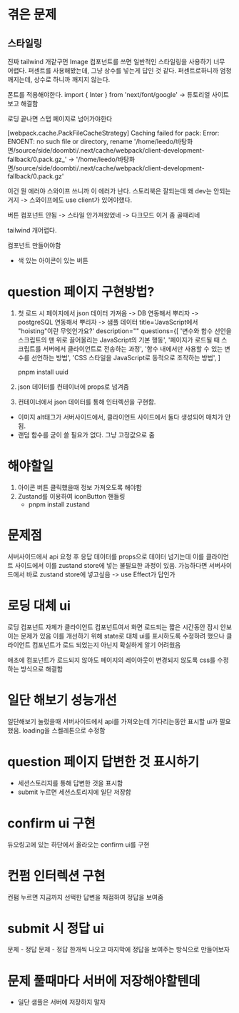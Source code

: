 # 겪은 문제

## 스타일링

진짜 tailwind 개같구먼
Image 컴포넌트를 쓰면 일반적인 스타일링을 사용하기 너무 어렵다.
퍼센트를 사용해봤는데, 그냥 상수를 넣는게 답인 것 같다.
퍼센트로하니까 엄청 깨지는데, 상수로 하니까 깨지지 않는다.

폰트를 적용해야한다.
import { Inter } from 'next/font/google'
-> 튜토리얼 사이트 보고 해결함

로딩 끝나면 스탭 페이지로 넘어가야한다

<w> [webpack.cache.PackFileCacheStrategy] Caching failed for pack: Error: ENOENT: no such file or directory, rename '/home/leedo/바탕화면/source/side/doombti/.next/cache/webpack/client-development-fallback/0.pack.gz\_' -> '/home/leedo/바탕화면/source/side/doombti/.next/cache/webpack/client-development-fallback/0.pack.gz'

이건 뭔 에러야 스와이프 쓰니까 이 에러가 난다.
스토리북은 잘되는데 왜 dev는 안되는거지
-> 스와이프에도 use client가 있어야했다.

버튼 컴포넌트 안됨
-> 스타일 안가져왔었네
-> 다크모드 이거 좀 골때리네

tailwind 개어렵다.

컴포넌트 만들어야함

- 색 있는 아이콘이 있는 버튼

# question 페이지 구현방법?

1. 첫 로드 시 페이지에서 json 데이터 가져옴
   -> DB 연동해서 뿌리자
   -> postgreSQL 연동해서 뿌리자
   -> 샘플 데이터
   title='JavaScript에서 "hoisting"이란 무엇인가요?'
   description=""
   questions={[
   '변수와 함수 선언을 스크립트의 맨 위로 끌어올리는 JavaScript의 기본 행동',
   '페이지가 로드될 때 스크립트를 서버에서 클라이언트로 전송하는 과정',
   '함수 내에서만 사용할 수 있는 변수를 선언하는 방법',
   'CSS 스타일을 JavaScript로 동적으로 조작하는 방법',
   ]

   pnpm install uuid

2. json 데이터를 컨테이너에 props로 넘겨줌
3. 컨테이너에서 json 데이터를 통해 인터렉션을 구현함.

- 이미지 alt태그가 서버사이드에서, 클라이언트 사이드에서 둘다 생성되어 매치가 안됨.
- 랜덤 함수를 굳이 쓸 필요가 없다. 그냥 고정값으로 줌

# 해야할일

1. 아이콘 버튼 클릭했을때 정보 가져오도록 해야함
2. Zustand를 이용하여 iconButton 핸들링
   - pnpm install zustand

# 문제점

서버사이드에서 api 요청 후 응답 데이터를 props으로 데이터 넘기는데 이를 클라이언트 사이드에서 이를 zustand store에 넣는 불필요한 과정이 있음. 가능하다면 서버사이드에서 바로 zustand store에 넣고싶음
-> use Effect가 답인가

# 로딩 대체 ui

로딩 컴포넌트 자체가 클라이언트 컴포넌트여서
화면 로드되는 짧은 시간동안 잠시 안보이는 문제가 있음
이를 개선하기 위해 state로 대체 ui를 표시하도록 수정하려 했으나
클라이언트 컴포넌트가 로드 되었는지 아닌지 확실하게 알기 어려웠음

애초에 컴포넌트가 로드되지 않아도 페이지의 레이아웃이 변경되지 않도록 css를 수정하는 방식으로 해결함

# 일단 해보기 성능개선

일단해보기 눌렀을때 서버사이드에서 api를 가져오는데
기다리는동안 표시할 ui가 필요했음.
loading을 스켈레톤으로 수정함

# question 페이지 답변한 것 표시하기

- 세션스토리지를 통해 답변한 것을 표시함
- submit 누르면 세션스토리지에 일단 저장함

# confirm ui 구현

듀오링고에 있는 하단에서 올라오는 confirm ui를 구현

# 컨펌 인터렉션 구현

컨펌 누르면 지금까지 선택한 답변을 채점하여 정답을 보여줌

# submit 시 정답 ui

문제 - 정답
문제 - 정답
한개씩 나오고
마지막에 정답을 보여주는 방식으로 만들어보자

# 문제 풀때마다 서버에 저장해야할텐데

- 일단 샘플은 서버에 저장하지 말자
